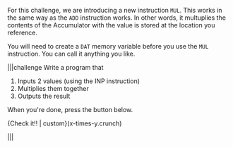 For this challenge, we are introducing a new instruction `MUL`. This works in the same way as the `ADD` instruction works. In other words, it multuplies the contents of the Accumulator with the value is stored at the location you reference.

You will need to create a `DAT` memory variable before you use the `MUL` instruction. You can call it anything you like.

|||challenge
Write a program that 

1. Inputs 2 values (using the INP instruction)
1. Multiplies them together
1. Outputs the result

When you're done, press the button below.

{Check it!! | custom}(x-times-y.crunch)

|||